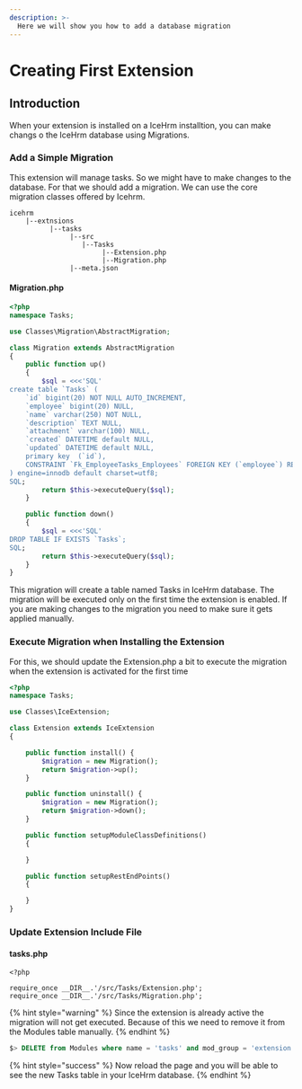 ```yaml
---
description: >-
  Here we will show you how to add a database migration
---
```


# Creating First Extension

## Introduction

When your extension is installed on a IceHrm installtion, you can make changs o the IceHrm database using Migrations.

### Add a Simple Migration

This extension will manage tasks. So we might have to make changes to the database. For that we should add a migration. We can use the core migration classes offered by Icehrm.

```text
icehrm
    |--extnsions
          |--tasks
               |--src
                  |--Tasks
                       |--Extension.php
                       |--Migration.php
               |--meta.json
```

#### Migration.php

```php
<?php
namespace Tasks;

use Classes\Migration\AbstractMigration;

class Migration extends AbstractMigration
{
    public function up()
    {
        $sql = <<<'SQL'
create table `Tasks` (
	`id` bigint(20) NOT NULL AUTO_INCREMENT,
	`employee` bigint(20) NULL,
	`name` varchar(250) NOT NULL,
	`description` TEXT NULL,
	`attachment` varchar(100) NULL,
	`created` DATETIME default NULL,
	`updated` DATETIME default NULL,
	primary key  (`id`),
	CONSTRAINT `Fk_EmployeeTasks_Employees` FOREIGN KEY (`employee`) REFERENCES `Employees` (`id`) ON DELETE CASCADE ON UPDATE CASCADE
) engine=innodb default charset=utf8;
SQL;
        return $this->executeQuery($sql);
    }

    public function down()
    {
        $sql = <<<'SQL'
DROP TABLE IF EXISTS `Tasks`; 
SQL;
        return $this->executeQuery($sql);
    }
}
```

This migration will create a table named Tasks in IceHrm database. The migration will be executed only on the first time the extension is enabled. If you are making changes to the migration you need to make sure it gets applied manually.

### Execute Migration when Installing the Extension

For this, we should update the Extension.php a bit to execute the migration when the extension is activated for the first time

```php
<?php
namespace Tasks;

use Classes\IceExtension;

class Extension extends IceExtension
{

    public function install() {
        $migration = new Migration();
        return $migration->up();
    }

    public function uninstall() {
        $migration = new Migration();
        return $migration->down();
    }

    public function setupModuleClassDefinitions()
    {

    }

    public function setupRestEndPoints()
    {

    }
}
```

### Update Extension Include File

#### tasks.php

```text
<?php

require_once __DIR__.'/src/Tasks/Extension.php';
require_once __DIR__.'/src/Tasks/Migration.php';

```

{% hint style="warning" %}
Since the extension is already active the migration will not get executed. Because of this we need to remove it from the Modules table manually. 
{% endhint %}

```sql
$> DELETE from Modules where name = 'tasks' and mod_group = 'extension';
```

{% hint style="success" %}
Now reload the page and you will be able to see the new Tasks table in your IceHrm database.
{% endhint %}
